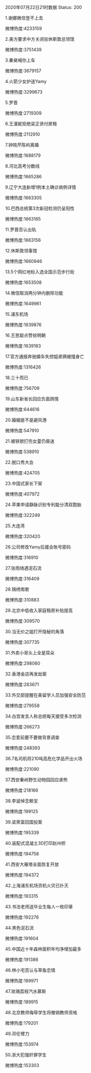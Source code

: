 2020年07月22日21时数据
Status: 200

1.谢娜微信登不上去

微博热度:4233159

2.美方要求中方关闭驻休斯敦总领馆

微博热度:3751439

3.秦昊喊你上车

微博热度:3679157

4.火箭少女护送Yamy

微博热度:3299673

5.罗晋

微博热度:2719309

6.王漫妮拒绝梁正贤付房租

微博热度:2112910

7.钟晓芹陈屿离婚

微博热度:1688179

8.河北高考分数线

微博热度:1665286

9.辽宁大连新增1例本土确诊病例详情

微博热度:1663305

10.巴西总统第3次新冠检测仍呈阳性

微博热度:1663165

11.罗晋否认出轨

微博热度:1663156

12.休斯敦领事馆

微博热度:1660946

13.5个网红地标入选全国示范步行街

微博热度:1653508

14.微信取消两分钟内删除功能

微博热度:1649961

15.浦东机场

微博热度:1639876

16.王思聪点赞徐明朝

微博热度:1639183

17.官方通报奔驰婚车失控姐弟俩被撞身亡

微博热度:1316426

18.三十而已

微博热度:756709

19.山东新省长回应负面舆情

微博热度:644616

20.婚姻是不是避风港

微博热度:547910

21.被铁锨打伤女童仍昏迷

微博热度:538910

22.脱口秀大会

微博热度:424705

23.中国式家长下架

微博热度:407972

24.苹果申请静脉识别专利能分清双胞胎

微博热度:322249

25.大连湾

微博热度:320420

26.公司修改Yamy后援会账号密码

微博热度:316910

27.张雨绮遇泥石流

微博热度:316409

28.锦绣南歌

微博热度:310883

29.北京中低收入家庭租房补贴提高

微博热度:309570

30.当无价之姐打开隐秘的角落

微博热度:307735

31.外卖小哥头上全是耳朵

微博热度:298060

32.香港金店再发劫案

微博热度:283671

33.外交部提醒在美留学人员加强安全防范

微博热度:279558

34.白宫发言人称总统每天接受多次检测

微博热度:266273

35.恋爱前要不要做背景调查

微博热度:248393

36.7名司机将210吨高危化学品开出火场

微博热度:221090

37.西安秦岭野生动物园回应虐熊

微博热度:218166

38.李诞悼念赖宝

微博热度:199125

39.梁荣富回国投案

微博热度:195339

40.装配式混凝土3D打印赵州桥

微博热度:194758

41.西安大雁塔全面恢复开放

微博热度:194372

42.上海浦东机场货机火灾已扑灭

微博热度:193315

43.书法老师送毕业生每人一枚印章

微博热度:192276

44.黑色泥石流

微博热度:191604

45.中国近十年森林面积年均净增加最多

微博热度:191386

46.林小宅否认与草鱼恋情

微博热度:189971

47.玫瑰荔枝汽水慕斯

微博热度:189915

48.北京教师侮辱学生将撤销教师资格

微博热度:179201

49.邓伦臂力

微博热度:153974

50.浙大犯强奸罪学生

微博热度:153303

